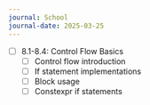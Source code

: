 ```yaml
---
journal: School
journal-date: 2025-03-25
---
```

- [ ]  8.1-8.4: Control Flow Basics
	- [ ]  Control flow introduction
	- [ ]  If statement implementations
	- [ ]  Block usage
	- [ ]  Constexpr if statements